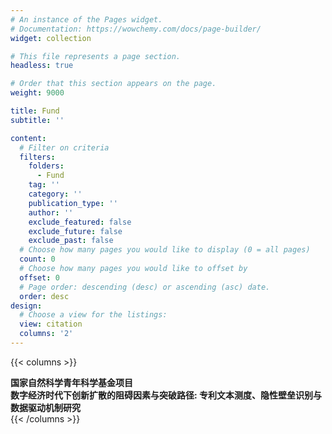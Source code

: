```yaml
---
# An instance of the Pages widget.
# Documentation: https://wowchemy.com/docs/page-builder/
widget: collection

# This file represents a page section.
headless: true

# Order that this section appears on the page.
weight: 9000

title: Fund
subtitle: ''

content:
  # Filter on criteria
  filters:
    folders:
      - Fund
    tag: ''
    category: ''
    publication_type: ''
    author: ''
    exclude_featured: false
    exclude_future: false
    exclude_past: false
  # Choose how many pages you would like to display (0 = all pages)
  count: 0
  # Choose how many pages you would like to offset by
  offset: 0
  # Page order: descending (desc) or ascending (asc) date.
  order: desc
design:
  # Choose a view for the listings:
  view: citation
  columns: '2'
---
```


{{< columns >}}
<div class="column">
<strong>国家自然科学青年科学基金项目</strong>
</div>

<div class="column">
<strong>数字经济时代下创新扩散的阻碍因素与突破路径: 专利文本测度、隐性壁垒识别与数据驱动机制研究</strong>
</div>
{{< /columns >}}
